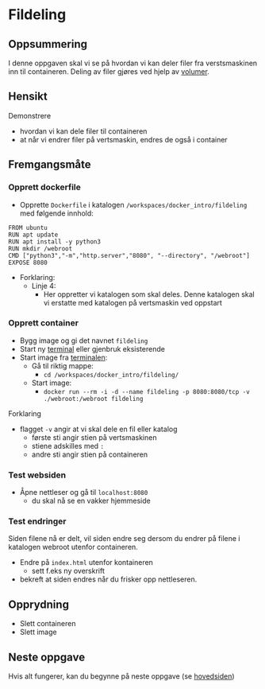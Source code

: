 

# Fildeling


## Oppsummering

I denne oppgaven skal vi se på hvordan vi kan deler filer fra verstsmaskinen inn til containeren. Deling av filer gjøres ved hjelp av [volumer](../oss/hvaer_volume.md).


## Hensikt

Demonstrere

- hvordan vi kan dele filer til containeren
- at når vi endrer filer på vertsmaskin, endres de også i container


## Fremgangsmåte

### Opprett dockerfile

- Opprette `Dockerfile` i katalogen `/workspaces/docker_intro/fildeling` med følgende innhold:

```
FROM ubuntu
RUN apt update
RUN apt install -y python3
RUN mkdir /webroot
CMD ["python3","-m","http.server","8080", "--directory", "/webroot"]
EXPOSE 8080
```

- Forklaring:
    - Linje 4:
        - Her oppretter vi katalogen som skal deles. Denne katalogen skal vi erstatte med katalogen på vertsmaskin ved oppstart

### Opprett container

- Bygg image og gi det navnet `fildeling`
- Start ny [terminal](../oss/ny_terminal.md) eller gjenbruk eksisterende
- Start image fra [terminalen](../oss/ny_terminal.md):
    - Gå til riktig mappe:
        - `cd /workspaces/docker_intro/fildeling/`
    - Start image:
        - `docker run --rm -i -d --name fildeling -p 8080:8080/tcp -v ./webroot:/webroot fildeling`

Forklaring

- flagget `-v` angir at vi skal dele en fil eller katalog
    - første sti angir stien på vertsmaskinen
    - stiene adskilles med `:`
    - andre sti angir stien på containeren

### Test websiden

- Åpne nettleser og gå til `localhost:8080`
    - du skal nå se en vakker hjemmeside



### Test endringer

Siden filene nå er delt, vil siden endre seg dersom du endrer på filene i katalogen webroot utenfor containeren.

- Endre på `index.html` utenfor kontaineren
    - sett f.eks ny overskrift
- bekreft at siden endres når du frisker opp nettleseren.

## Opprydning

- Slett containeren
- Slett image


## Neste oppgave

Hvis alt fungerer, kan du begynne på neste oppgave (se [hovedsiden](../README.md))
